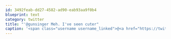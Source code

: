 ```yaml
---
id: 3492feab-dd27-4582-ad90-eab93aa9f0b4
blueprint: text
category: twitter
title: "'@gunsinger Meh. I've seen cuter"
caption: '<span class="username username_linked">@<a href="https://twitter.com/gunsinger" title="Cynthia Gunsinger">gunsinger</a></span> Meh. I''ve seen cuter'
---
```

